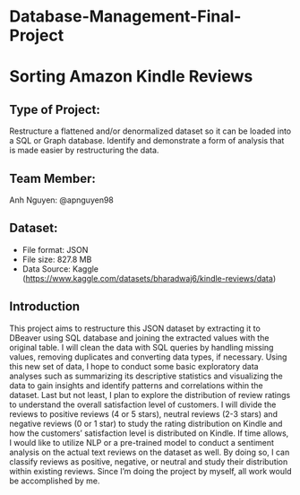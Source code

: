 # Database-Management-Final-Project
# Sorting Amazon Kindle Reviews

## Type of Project:
Restructure a flattened and/or denormalized dataset so it can be loaded into a SQL or Graph database. 
Identify and demonstrate a form of analysis that is made easier by restructuring the data.

## Team Member:
Anh Nguyen: @apnguyen98

## Dataset:
+ File format: JSON
+ File size: 827.8 MB
+ Data Source: Kaggle (https://www.kaggle.com/datasets/bharadwaj6/kindle-reviews/data)


## Introduction

This project aims to restructure this JSON dataset by extracting it to DBeaver using SQL database and joining the extracted values 
with the original table. I will clean the data with SQL queries by handling missing values, 
removing duplicates and converting data types, if necessary. Using this new set of data, I hope 
to conduct some basic exploratory data analyses such as summarizing its descriptive statistics 
and visualizing the data to gain insights and identify patterns and correlations within the 
dataset. Last but not least, I plan to explore the distribution of review ratings to understand the 
overall satisfaction level of customers. I will divide the reviews to positive reviews (4 or 5 stars), 
neutral reviews (2-3 stars) and negative reviews (0 or 1 star) to study the rating distribution on 
Kindle and how the customers’ satisfaction level is distributed on Kindle.
If time allows, I would like to utilize NLP or a pre-trained model to conduct a sentiment 
analysis on the actual text reviews on the dataset as well. By doing so, I can classify reviews as 
positive, negative, or neutral and study their distribution within existing reviews.
Since I’m doing the project by myself, all work would be accomplished by me.


